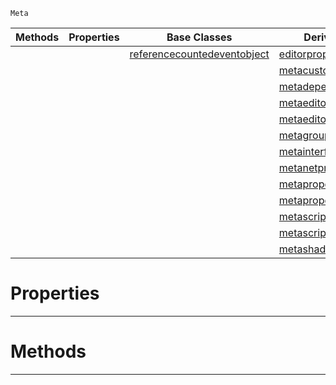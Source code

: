  `Meta`

|Methods|Properties|Base Classes|Derived Classes|
|---|---|---|---|
| | |[referencecountedeventobject](referencecountedeventobject.md)|[editorpropertyextension](editorpropertyextension.md)|
| | | |[metacustomui](metacustomui.md)|
| | | |[metadependency](metadependency.md)|
| | | |[metaeditorgizmo](metaeditorgizmo.md)|
| | | |[metaeditorscriptobject](metaeditorscriptobject.md)|
| | | |[metagroup](metagroup.md)|
| | | |[metainterface](metainterface.md)|
| | | |[metanetproperty](metanetproperty.md)|
| | | |[metapropertyfilter](metapropertyfilter.md)|
| | | |[metapropertyrename](metapropertyrename.md)|
| | | |[metascriptshortcutattribute](metascriptshortcutattribute.md)|
| | | |[metascripttagattribute](metascripttagattribute.md)|
| | | |[metashaderinput](metashaderinput.md)|


 #  Properties


---  
 #  Methods


---  
 

 